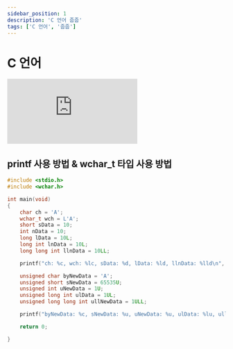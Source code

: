 ```yaml
---
sidebar_position: 1
description: 'C 언어 줍줍'
tags: ['C 언어', '줍줍']
---
```


# C 언어

<iframe class="codepen" src="https://www.youtube.com/embed/xUieIoMo3r8" title="YouTube video player" frameborder="0" allow="accelerometer; autoplay; clipboard-write; encrypted-media; gyroscope; picture-in-picture; web-share" allowfullscreen></iframe>

<!-- https://www.youtube.com/watch?v=yOyaJXpAYZQ -->

<!-- https://www.youtube.com/@BenEater -->

## printf 사용 방법 & wchar_t 타입 사용 방법

```c
#include <stdio.h>
#include <wchar.h>

int main(void)
{
	char ch = 'A';
	wchar_t wch = L'A';
	short sData = 10;
	int nData = 10;
	long lData = 10L;
	long int lnData = 10L;
	long long int llnData = 10LL;

	printf("ch: %c, wch: %lc, sData: %d, lData: %ld, llnData: %lld\n", ch, wch, sData, lData, llnData);

	unsigned char byNewData = 'A';
	unsigned short sNewData = 65535U;
	unsigned int uNewData = 1U;
	unsigned long int ulData = 1UL;
	unsigned long long int ullNewData = 1ULL;

	printf("byNewData: %c, sNewData: %u, uNewData: %u, ulData: %lu, ullNewData: %llu\n", byNewData, sNewData, uNewData, ulData, ullNewData);

	return 0;

}
```

